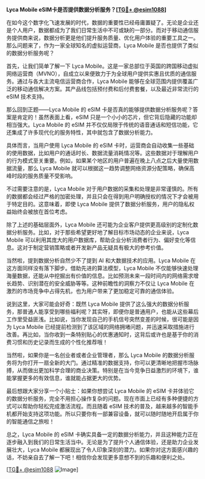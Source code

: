 **Lyca Mobile eSIM卡是否提供数据分析服务？[[TG💪+ @esim1088](https://t.me/s/esim1088)]**

在如今这个数字化飞速发展的时代，数据的重要性已经毋庸置疑了。无论是企业还是个人用户，数据都成为了我们日常生活中不可或缺的一部分。而对于移动通信服务提供商来说，数据分析更是他们提升服务质量、优化用户体验的重要工具之一。那么问题来了，作为一家全球知名的虚拟运营商，Lyca Mobile 是否也提供了类似的数据分析服务呢？

首先，让我们简单了解一下 Lyca Mobile。这是一家总部位于英国的跨国移动虚拟网络运营商（MVNO），自成立以来便致力于为全球用户提供实惠且优质的通信服务。通过与各大主流电信运营商合作，Lyca Mobile 能够在全球范围内提供覆盖广泛的移动通信解决方案。其产品线包括预付费和后付费套餐，以及最近非常流行的 eSIM 技术支持。

那么回到正题——Lyca Mobile 的 eSIM 卡是否真的能够提供数据分析服务呢？答案是肯定的！虽然表面上看，eSIM 只是一个小小的芯片，但它背后隐藏的功能却相当强大。Lyca Mobile 的 eSIM 并不仅仅局限于传统的语音通话和短信功能，它还集成了许多现代化的服务特性，其中就包含了数据分析能力。

具体而言，当用户使用 Lyca Mobile 的 eSIM 卡时，运营商会自动收集一些基础的使用数据，比如用户的通话时长、数据流量消耗情况等。这些数据对于理解用户的行为模式至关重要。例如，如果某个地区的用户普遍在晚上八点之后大量使用数据流量，那么 Lyca Mobile 就可以根据这一趋势调整网络资源分配策略，确保高峰时段的服务质量不受影响。

不过需要注意的是，Lyca Mobile 对于用户数据的采集和处理是非常谨慎的。所有的数据都会经过严格的加密处理，并且只会在得到用户明确授权的情况下才会被用于特定目的。这意味着，即使 Lyca Mobile 提供了数据分析服务，用户的隐私权益始终会被放在首位考虑。

除了上述的基础层面外，Lyca Mobile 还可能为企业客户提供更高级别的定制化数据分析服务。比如，对于那些希望更好地了解目标市场动态的企业来说，Lyca Mobile 可以利用其庞大的用户数据库，帮助企业分析消费者行为、偏好变化等信息。这对于制定营销策略或者开发新产品无疑具有极大的参考价值。

当然啦，提到数据分析自然少不了提到 AI 和大数据技术的应用。Lyca Mobile 在这方面同样没有落下脚步。借助先进的算法模型，Lyca Mobile 不仅能够快速处理海量数据，还能从中挖掘出有价值的信息。比如预测未来一段时间内的网络需求增长趋势、识别潜在的安全威胁等等。这种前瞻性的洞察力不仅让 Lyca Mobile 在激烈的市场竞争中占得先机，也为用户带来了更加稳定可靠的通信体验。

说到这里，大家可能会好奇：既然 Lyca Mobile 提供了这么强大的数据分析服务，那普通人能享受到哪些福利呢？其实呀，即便你是普通用户，也能从这些幕后工作里受益匪浅。比如说，当你发现自己的手机信号突然变差的时候，很可能是因为 Lyca Mobile 已经提前检测到了该区域的网络拥堵问题，并迅速采取措施进行改善。再比如，当你收到一条特别贴心的优惠通知时，这背后或许也是基于你的消费习惯和历史记录而生成的个性化推荐哦！

当然啦，如果你是一名创业者或者企业管理者，那么 Lyca Mobile 的数据分析服务将为你打开一扇全新的大门。通过精准的数据支持，你可以更清晰地把握市场脉搏，从而做出更加科学合理的商业决策。特别是在当今竞争日益激烈的环境下，谁能掌握更多的有效信息，谁就能占据更大的优势。

最后想跟大家分享一个小贴士：如果你想尝试 Lyca Mobile 的 eSIM 卡并体验它的数据分析服务，完全不用担心操作复杂的问题。现在市面上已经有多种便捷的方式可以帮助你轻松完成激活流程。而且随着 eSIM 技术的普及，越来越多的智能手机都开始支持这项功能。所以只要你有一部兼容设备，就可以随时随地开启属于你的智能通信之旅啦！

总之，Lyca Mobile 的 eSIM 卡确实具备一定的数据分析能力，并且这种能力正在逐步融入到我们的日常生活当中。无论是为了提升个人通信体验，还是助力企业发展壮大，Lyca Mobile 都展现出了令人印象深刻的潜力。如果你对这方面感兴趣的话，不妨亲自去了解一下吧！相信你会发现更多意想不到的乐趣和便利之处。

[[TG💪+ @esim1088](https://t.me/s/esim1088) ![Image](https://i.postimg.cc/4NQfJmqS/Snipaste-2025-05-13-00-14-12.png)]